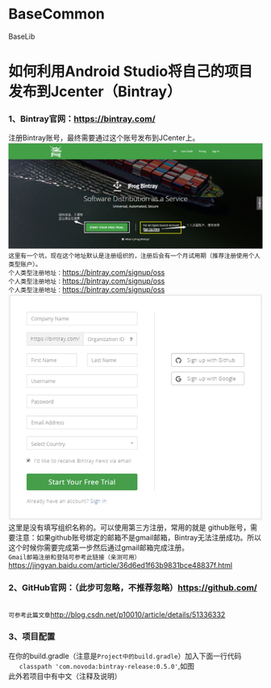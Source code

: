 # BaseCommon
BaseLib
# 如何利用Android Studio将自己的项目发布到Jcenter（Bintray）
<!--##### 一、准备工作-->
### 1、Bintray官网：https://bintray.com/
注册Bintray账号，最终需要通过这个账号发布到JCenter上。
![organization](https://github.com/l6yang/BaseCommon/blob/master/images/organization.png?raw=true)
`这里有一个坑，现在这个地址默认是注册组织的，注册后会有一个月试用期（推荐注册使用个人类型账户）。`
<br>`个人类型注册地址：`https://bintray.com/signup/oss
<br>`个人类型注册地址：`https://bintray.com/signup/oss
<br>`个人类型注册地址：`https://bintray.com/signup/oss
![personal](https://github.com/l6yang/BaseCommon/blob/master/images/personal.png?raw=true)
<br>这里是没有填写组织名称的。可以使用第三方注册，常用的就是 github账号，需要注意：如果github账号绑定的邮箱不是gmail邮箱，Bintray无法注册成功。所以这个时候你需要完成第一步然后通过gmail邮箱完成注册。
<br>`Gmail邮箱注册和登陆可参考此链接（亲测可用）` https://jingyan.baidu.com/article/36d6ed1f63b9831bce48837f.html
### 2、GitHub官网：（此步可忽略，不推荐忽略）https://github.com/
<br>`可参考此篇文章`http://blog.csdn.net/p10010/article/details/51336332
### 3、项目配置
在你的build.gradle（注意是`Project中的build.gradle`）加入下面一行代码
<br>`   classpath 'com.novoda:bintray-release:0.5.0'`,如图
<br>此外若项目中有中文（注释及说明）

